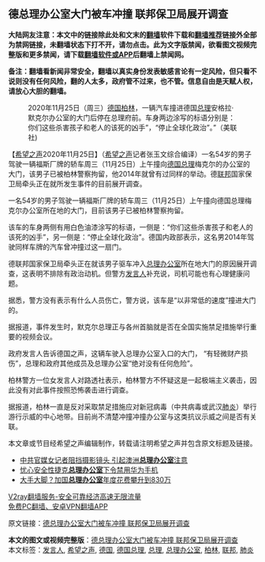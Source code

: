  <h2>德总理办公室大门被车冲撞 联邦保卫局展开调查</h2> <p class="notice"><b>大陆网友注意：本文中的链接除此处和文末的<a href="https://github.com/bannedbook/fanqiang" >翻墙</a>软件下载和<a href="https://github.com/killgcd/justmysocks/blob/master/README.md">翻墙推荐</a>链接外全部为禁网链接，未翻墙状态下打不开，请勿点击。此为文字版禁闻，欲看图文视频完整版和更多禁闻，请下载<a href="https://github.com/bannedbook/fanqiang">翻墙软件或APP</a>后翻墙上禁闻网。</p><p>备注：翻墙看新闻非常安全，翻墙以真实身份发表敏感言论有一定风险，但只看不说则没有任何风险，翻的人太多，政府管不过来，也不管。信息自由是天赋人权，请放心大胆的翻墙。</b></p>  <div class="entry"> <figure><figcaption> 2020年11月25日（周三）<a href="https://www.bannedbook.org/bnews/tag/%e5%be%b7%e5%9b%bd/" class="st_tag internal_tag" rel="tag" title="标签 德国 下的日志">德国</a><a href="https://www.bannedbook.org/bnews/tag/%E6%9F%8F%E6%9E%97/" class="st_tag internal_tag" rel="tag" title="标签 柏林 下的日志">柏林</a>，一辆汽车撞进德国<a href="https://www.bannedbook.org/bnews/tag/%e6%80%bb%e7%90%86/" class="st_tag internal_tag" rel="tag" title="标签 总理 下的日志">总理</a>安格拉·默克尔办公室的大门后停在总理府前。车身两边涂写的标语分别是：你们这些杀害孩子和老人的该死的凶手”，“停止全球化政治”。”（美联社)</figcaption></figure> <p>【<span class='wp_keywordlink_affiliate'><a href="https://www.soundofhope.org" title="希望之声" target="_blank">希望之声</a></span>2020年11月25日】（<a href="https://www.bannedbook.org/bnews/tag/%e5%b8%8c%e6%9c%9b%e4%b9%8b%e5%a3%b0/" class="st_tag internal_tag" rel="tag" title="标签 希望之声 下的日志">希望之声</a>记者张玉文综合编译）一名54岁的男子驾驶一辆福斯厂牌的轿车周三（11月25日）上午撞向<a href="https://www.bannedbook.org/bnews/tag/%e5%be%b7%e5%9b%bd%e6%80%bb%e7%90%86/" class="st_tag internal_tag" rel="tag" title="标签 德国总理 下的日志">德国总理</a>梅克尔的办公室的大门，该男子已被柏林警察拘留，他2014年就曾有过同样的举动。德<a href="https://www.bannedbook.org/bnews/tag/%E8%81%94%E9%82%A6/" class="st_tag internal_tag" rel="tag" title="标签 联邦 下的日志">联邦</a>国家保卫局牵头正在就所发生事件的目前展开调查。</p> <p>一名54岁的男子驾驶一辆福斯厂牌的轿车周三（11月25日）上午撞向德国总理梅克尔办公室所在地的大门，目前该男子已被柏林警察拘留。</p> <p>该车的车身两侧有用白色油漆涂写的标语，一侧是：“你们这些杀害孩子和老人的该死的凶手”，另一侧是：“停止全球化政治”。德国内政部表示，这名男2014年驾驶同样车牌的汽车曾冲撞过这一扇门。</p>  <p>德联邦国家保卫局牵头正在就该男子驱车冲入<a href="https://www.bannedbook.org/bnews/tag/%E6%80%BB%E7%90%86%E5%8A%9E%E5%85%AC%E5%AE%A4/" class="st_tag internal_tag" rel="tag" title="标签 总理办公室 下的日志">总理办公室</a>所在地大门的原因展开调查，这表明不排除有政治动机。但警方<a href="https://www.bannedbook.org/bnews/tag/%E5%8F%91%E8%A8%80%E4%BA%BA/" class="st_tag internal_tag" rel="tag" title="标签 发言人 下的日志">发言人</a>补充说，司机可能也有心理健康问题。</p> <p>据悉，警方没有表示有什么人员伤亡，警方说，该车是“以非常低的速度”撞进大门的。</p> <p>据报道，事件发生时，默克尔总理正与各州首脑就是否在全国实施禁足措施举行重要的视频会议。</p>  <p>政府发言人告诉德国之声，这辆车驶入总理办公室入口的大门， “有轻微财产损伤”，总理和政府其他成员及总理办公室“绝对没有任何危险”。</p> <p>柏林警方一位女发言人对路透社表示，柏林警方不怀疑这是一起极端主义袭击，因此没有对此事件按照恐怖袭击进行调查。</p> <p>据报道，柏林一直是反对采取禁足措施应对新冠病毒（中共病毒或武汉<a href="https://www.bannedbook.org/bnews/tag/%e8%82%ba%e7%82%8e/" class="st_tag internal_tag" rel="tag" title="标签 肺炎 下的日志">肺炎</a>）举行游行示威的中心地带。目前尚不清楚冲撞冲撞办公室与这类抗议示威之间是否有关联。</p>  <p>本文章或节目经希望之声编辑制作，转载请注明希望之声并包含原文标题及链接。</p> <ul class='op-related-articles' title='相关阅读'> <li><a href='https://www.bannedbook.org/bnews/worldnews/20200628/1351796.html' target='_blank'>中共官媒女记者阻挡摄影镜头 引起澳洲<b>总理办公室</b>注意</a></li> <li><a href='https://www.bannedbook.org/bnews/baitai/20181219/1049543.html' target='_blank'>忧心安全性捷克<b>总理办公室</b>下令禁用华为手机</a></li> <li><a href='https://www.bannedbook.org/bnews/worldnews/20171103/850999.html' target='_blank'>大手大脚？加国<b>总理办公室</b>年度花费攀升到830万</a></li> </ul> <p class="texttj"> <a href="https://www.bannedbook.org/forum23/topic22702.html" target="_blank">V2ray翻墙服务-安全可靠经济高速无限流量</a><br/> <a href="https://github.com/bannedbook/fanqiang/wiki/%E7%A6%81%E9%97%BB%E7%BD%91%E5%AE%89%E5%8D%93%E7%BF%BB%E5%A2%99%E6%96%B0%E9%97%BBAPP" target="_blank">免费PC翻墙、安卓VPN翻墙APP</a></p><p>原文链接：<a class="src_link"  href="https://www.soundofhope.org/post/446857" target="_blank">德总理办公室大门被车冲撞 联邦保卫局展开调查</a></p><a name='sharetosocial'></a>       <div><b>本文的图文或视频完整版</b>：<a href='https://www.bannedbook.org/bnews/comments/20201126/1437089.html'>德总理办公室大门被车冲撞 联邦保卫局展开调查</a></div>  </div><!--END ENTRY--> <div class="postfooter"> <div>本文标签：<a href="https://www.bannedbook.org/bnews/tag/%E5%8F%91%E8%A8%80%E4%BA%BA/" rel="tag">发言人</a>, <a href="https://www.bannedbook.org/bnews/tag/%e5%b8%8c%e6%9c%9b%e4%b9%8b%e5%a3%b0/" rel="tag">希望之声</a>, <a href="https://www.bannedbook.org/bnews/tag/%e5%be%b7%e5%9b%bd/" rel="tag">德国</a>, <a href="https://www.bannedbook.org/bnews/tag/%e5%be%b7%e5%9b%bd%e6%80%bb%e7%90%86/" rel="tag">德国总理</a>, <a href="https://www.bannedbook.org/bnews/tag/%e6%80%bb%e7%90%86/" rel="tag">总理</a>, <a href="https://www.bannedbook.org/bnews/tag/%E6%80%BB%E7%90%86%E5%8A%9E%E5%85%AC%E5%AE%A4/" rel="tag">总理办公室</a>, <a href="https://www.bannedbook.org/bnews/tag/%E6%9F%8F%E6%9E%97/" rel="tag">柏林</a>, <a href="https://www.bannedbook.org/bnews/tag/%E8%81%94%E9%82%A6/" rel="tag">联邦</a>, <a href="https://www.bannedbook.org/bnews/tag/%e8%82%ba%e7%82%8e/" rel="tag">肺炎</a></div>  </div><!--END POSTFOOTER--> 